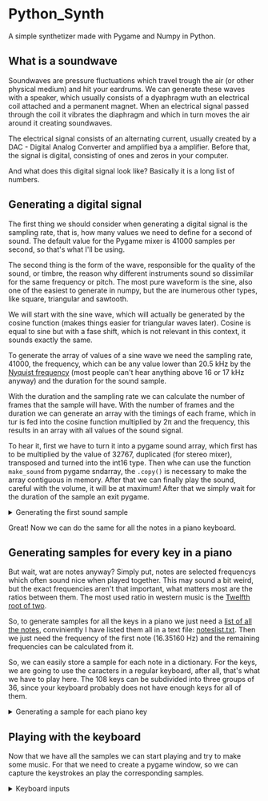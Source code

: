 # Python_Synth
A simple synthetizer made with Pygame and Numpy in Python.
## What is a soundwave
Soundwaves are pressure fluctuations which travel trough the air (or other physical medium) and hit your eardrums. We can generate these waves with a speaker, which usually consists of a dyaphragm wuth an electrical coil attached and a permanent magnet. When an electrical signal passed through the coil it vibrates the diaphragm and which in turn moves the air around it creating soundwaves.

The electrical signal consists of an alternating current, usually created by a DAC - Digital Analog Converter and amplified bya a amplifier. Before that, the signal is digital, consisting of ones and zeros in your computer.

And what does this digital signal look like? Basically it is a long list of numbers.

## Generating a digital signal
The first thing we should consider when generating a digital signal is the sampling rate, that is, how many values we need to define for a second of sound. The default value for the Pygame mixer is 41000 samples per second, so that's what I'll be using.

The second thing is the form of the wave, responsible for the quality of the sound, or timbre, the reason why different instruments sound so dissimilar for the same frequency or pitch. The most pure waveform is the sine, also one of the easiest to generate in numpy, but the are inumerous other types, like square, triangular and sawtooth.

We will start with the sine wave, which will actually be generated by the cosine function (makes things easier for triangular waves later). Cosine is equal to sine but with a fase shift, which is not relevant in this context, it sounds exactly the same.

To generate the array of values of a sine wave we need the sampling rate, 41000, the frequency, which can be any value lower than 20.5 kHz by the [Nyquist frequency](https://en.wikipedia.org/wiki/Nyquist_frequency) (most people can't hear anything above 16 or 17 kHz anyway) and the duration for the sound sample.

With the duration and the sampling rate we can calculate the number of frames that the sample will have. With the number of frames and the duration we can generate an array with the timings of each frame, which in tur is fed into the cosine function multiplied by 2π and the frequency, this results in an array with all values of the sound signal. 

To hear it, first we have to turn it into a pygame sound array, which first has to be multiplied by the value of 32767, duplicated (for stereo mixer), transposed and turned into the int16 type. Then whe can use the function `make_sound` from pygame sndarray, the `.copy()` is necessary to make the array contiguous in memory. After that we can finally play the sound, careful with the volume, it will be at maximum! After that we simply wait for the duration of the sample an exit pygame.

<details>
  <summary>Generating the first sound sample</summary>
  
```python
import pygame as pg
import numpy as np

pg.init()
pg.mixer.init()

sampling_rate = 41000 # default value for the pygame mixer
frequency = 440 # [Hz]
duration = 1.5 # [s]
frames = int(duration*sampling_rate)
arr = np.cos(2*np.pi*frequency*np.linspace(0,duration, frames))
sound = np.asarray([32767*arr,32767*arr]).T.astype(np.int16)
sound = pg.sndarray.make_sound(sound.copy())
sound.play()
```
</details>

Great! Now we can do the same for all the notes in a piano keyboard.

## Generating samples for every key in a piano

But wait, wat are notes anyway? Simply put, notes are selected frequencys which often sound nice when played together. This may sound a bit weird, but the exact frequencies aren't that important, what matters most are the ratios between them. The most used ratio in western music is the [Twelfth root of two](https://en.wikipedia.org/wiki/Twelfth_root_of_two).

So, to generate samples for all the keys in a piano we just need a [list of all the notes](https://en.wikipedia.org/wiki/Piano_key_frequencies), conviniently I have listed them all in a text file: [noteslist.txt](https://github.com/FinFetChannel/Python_Synth/blob/main/noteslist.txt). Then we just need the frequency of the first note (16.35160 Hz) and the remaining frequencies can be calculated from it.

So, we can easily store a sample for each note in a dictionary. For the keys, we are going to use the caracters in a regular keyboard, after all, that's what we have to play here. The 108 keys can be subdivided into three groups of 36, since your keyboard probably does not have enough keys for all of them.

<details>
  <summary>Generating a sample for each piano key</summary>
  
```python  
import pygame as pg
import numpy as np

pg.init()
pg.mixer.init()

def synth(frequency, duration=1.5, sampling_rate=41000):
    frames = int(duration*sampling_rate)
    arr = np.cos(2*np.pi*frequency*np.linspace(0,duration, frames))
    sound = np.asarray([32767*arr,32767*arr]).T.astype(np.int16)
    sound = pg.sndarray.make_sound(sound.copy())
    
    return sound


keylist = '123456789qwertyuioasdfghjklzxcvbnm,.'
notes_file = open("noteslist.txt")
file_contents = notes_file.read()
notes_file.close()
noteslist = file_contents.splitlines()

keymod = '0-='
notes = {} # dict to store samples
freq = 16.3516 # start frequency

for i in range(len(noteslist)):
    mod = int(i/36)
    key = keylist[i-mod*36]+str(mod) 
    sample = synth(freq)
    notes[key] = [sample, noteslist[i], freq]
    notes[key][0].set_volume(0.33)
    notes[key][0].play()
    notes[key][0].fadeout(100)
    pg.time.wait(100)
    freq = freq * 2 ** (1/12)
    
pg.quit()
  
```
</details>

## Playing with the keyboard

Now that we have all the samples we can start playing and try to make some music. For that we need to create a pygame window, so we can capture the keystrokes an play the corresponding samples.

<details>
  <summary>Keyboard inputs</summary>
  
```python  
  
...
  
screen = pg.display.set_mode((1280, 720))
running = 1

while running:
    for event in pg.event.get():
        if event.type == pg.QUIT or (event.type == pg.KEYDOWN and event.key == pg.K_ESCAPE):
            running = False
        if event.type == pg.KEYDOWN:
            key = str(event.unicode)
            if key in keymod:
                mod = keymod.index(str(event.unicode))
            elif key in keylist:
                key = key+str(mod)
                notes[key][0].play()
        if event.type == pg.KEYUP and str(event.unicode) != '' and str(event.unicode) in keylist:
            key = str(event.unicode)+str(mod)
            notes[key][0].fadeout(100)
    
pg.quit()
  
```
</details>
